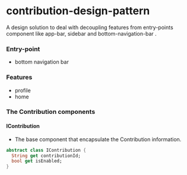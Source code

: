 # contribution-design-pattern
A design solution to deal with decoupling features  from entry-points component like app-bar, sidebar and bottom-navigation-bar .

### Entry-point
- bottom navigation bar


### Features
- profile
- home


### The Contribution components

#### IContribution
- The base component that encapsulate the Contribution information.

```dart
abstract class IContribution {
  String get contributionId;
  bool get isEnabled;
}
```
